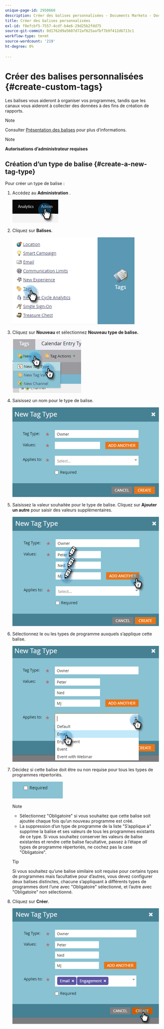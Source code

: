 ```yaml
---
unique-page-id: 2950660
description: Créer des balises personnalisées - Documents Marketo - Documentation du produit
title: Créer des balises personnalisées
exl-id: f8efcbf5-7557-4cdf-b4e6-29d25b2fdd75
source-git-commit: 0d1762d9a5607d72af625aafbf7b9f412d6713c1
workflow-type: tm+mt
source-wordcount: '219'
ht-degree: 0%

---
```


# Créer des balises personnalisées {#create-custom-tags}

Les balises vous aideront à organiser vos programmes, tandis que les canaux vous aideront à collecter des données à des fins de création de rapports.

>[!NOTE]
>
>Consulter [Présentation des balises](/help/marketo/product-docs/core-marketo-concepts/programs/working-with-programs/understanding-tags.md) pour plus d’informations.

>[!NOTE]
>
>**Autorisations d’administrateur requises**

## Création d’un type de balise {#create-a-new-tag-type}

Pour créer un type de balise :

1. Accédez au **Administration** .

   ![](assets/create-custom-tags-1.png)

1. Cliquez sur **Balises**.

   ![](assets/create-custom-tags-2.png)

1. Cliquez sur **Nouveau** et sélectionnez **Nouveau type de balise.**

   ![](assets/create-custom-tags-3.png)

1. Saisissez un nom pour le type de balise.

   ![](assets/create-custom-tags-4.png)

1. Saisissez la valeur souhaitée pour le type de balise. Cliquez sur **Ajouter un autre** pour saisir des valeurs supplémentaires.

   ![](assets/create-custom-tags-5.png)

1. Sélectionnez le ou les types de programme auxquels s’applique cette balise.

   ![](assets/create-custom-tags-6.png)

1. Décidez si cette balise doit être ou non requise pour tous les types de programmes répertoriés.

   ![](assets/create-custom-tags-7.png)

   >[!NOTE]
   >
   >* Sélectionnez &quot;Obligatoire&quot; si vous souhaitez que cette balise soit ajoutée chaque fois qu’un nouveau programme est créé.
   >* La suppression d’un type de programme de la liste &quot;S’applique à&quot; supprime la balise et ses valeurs de tous les programmes existants de ce type. Si vous souhaitez conserver les valeurs de balise existantes et rendre cette balise facultative, passez à l’étape _all_ types de programme répertoriés, ne cochez pas la case &quot;Obligatoire&quot;.


   >[!TIP]
   >
   >Si vous souhaitez qu’une balise similaire soit requise pour certains types de programmes mais facultative pour d’autres, vous devez configurer deux balises distinctes, chacune s’appliquant à différents types de programmes dont l’une avec &quot;Obligatoire&quot; sélectionné, et l’autre avec &quot;Obligatoire&quot; non sélectionné.

1. Cliquez sur **Créer**.

   ![](assets/create-custom-tags-8.png)
